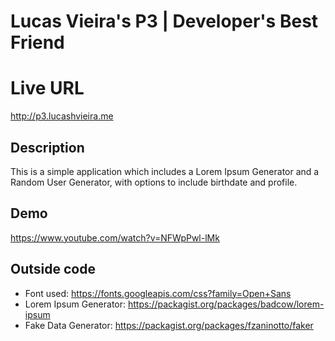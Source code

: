 # Lucas Vieira's P3 | Developer's Best Friend
# Live URL
<http://p3.lucashvieira.me>

## Description
This is a simple application which includes a Lorem Ipsum Generator and a Random User Generator, with options to include birthdate and profile.

## Demo
<https://www.youtube.com/watch?v=NFWpPwl-lMk>

## Outside code
* Font used: https://fonts.googleapis.com/css?family=Open+Sans
* Lorem Ipsum Generator: https://packagist.org/packages/badcow/lorem-ipsum
* Fake Data Generator: https://packagist.org/packages/fzaninotto/faker
